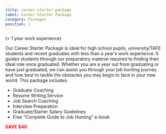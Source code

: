 ```yaml
---
title: career-starter-package
label: Career Starter Package
category: Packages
position: 1
---
```

(< 1 year work experience)

Our Career Starter Package is ideal for high school pupils, university/TAFE students and recent graduates with less than a year’s work experience. It guides students through our preparatory material required to finding their ideal role once graduated. Whether you are a year out from graduating or have just graduated, we can assist you through your job hunting journey and how best to tackle the obstacles you may begin to face in your new world. This package includes:

* Graduate Coaching
* Resume Writing Service
* Job Search Coaching
* Interview Preparation
* Graduate/Starter Salary Guidelines
* Free “Complete Guide to Job Hunting” e-book

<b><font color="red">SAVE $40</font></b>
